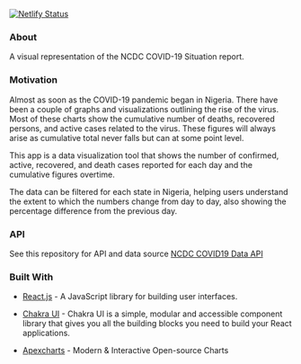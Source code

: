 [![Netlify Status](https://api.netlify.com/api/v1/badges/3076d186-76e5-4e36-a3a0-b05d12a52b0e/deploy-status)](https://app.netlify.com/sites/covid-data-ng/deploys)

### About
A visual representation of the NCDC COVID-19 Situation report.

### Motivation
Almost as soon as the COVID-19 pandemic began in Nigeria. There have been a couple of graphs and visualizations outlining the rise of the virus. Most of these charts show the cumulative number of deaths, recovered persons, and active cases related to the virus. These figures will always arise as cumulative total never falls but can at some point level.

This app is a data visualization tool that shows the number of confirmed, active, recovered, and death cases reported for each day and the cumulative figures overtime.

The data can be filtered for each state in Nigeria, helping users understand the extent to which the numbers change from day to day, also showing the percentage difference from the previous day.
### API
See this repository for API and data source [NCDC COVID19 Data API](https://github.com/03balogun/ncdc-covid-data-api)


### Built With
- [React.js](https://reactjs.org) - A JavaScript library for building user interfaces.

- [Chakra UI](https://chakra-ui.com/) - Chakra UI is a simple, modular and accessible component library that gives you all the building blocks you need to build your React applications.
                                        
- [Apexcharts](https://apexcharts.com) - Modern & Interactive Open-source Charts
                                         

